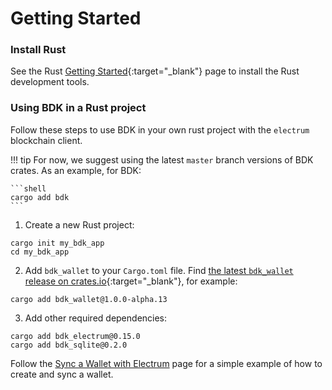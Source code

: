 # Getting Started

### Install Rust

See the Rust [Getting Started]{:target="_blank"} page to install the Rust development tools.

### Using BDK in a Rust project

Follow these steps to use BDK in your own rust project with the `electrum` blockchain client.

!!! tip
    For now, we suggest using the latest `master` branch versions of BDK crates.
    As an example, for BDK:

    ```shell
    cargo add bdk
    ```

1. Create a new Rust project:

```shell
cargo init my_bdk_app
cd my_bdk_app
```

2. Add `bdk_wallet` to your `Cargo.toml` file. Find [the latest `bdk_wallet` release on crates.io][bdk_wallet on crates.io]{:target="_blank"}, for example:

```shell
cargo add bdk_wallet@1.0.0-alpha.13
```

3. Add other required dependencies:

```shell
cargo add bdk_electrum@0.15.0
cargo add bdk_sqlite@0.2.0
```

Follow the [Sync a Wallet with Electrum](../cookbook/syncing/electrum.md) page for a simple example of how to create and sync a wallet.

[Getting Started]: https://www.rust-lang.org/learn/get-started
[bdk_wallet on crates.io]: https://crates.io/crates/bdk_wallet/versions
